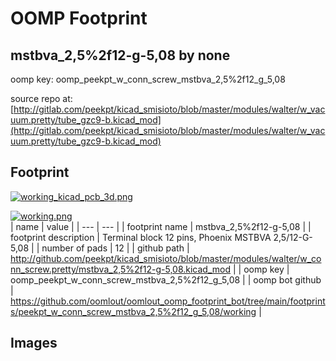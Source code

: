 # OOMP Footprint  
## mstbva_2,5%2f12-g-5,08  by none  
  
oomp key: oomp_peekpt_w_conn_screw_mstbva_2,5%2f12_g_5,08  
  
source repo at: [http://gitlab.com/peekpt/kicad_smisioto/blob/master/modules/walter/w_vacuum.pretty/tube_gzc9-b.kicad_mod](http://gitlab.com/peekpt/kicad_smisioto/blob/master/modules/walter/w_vacuum.pretty/tube_gzc9-b.kicad_mod)  
## Footprint  
  
[![working_kicad_pcb_3d.png](working_kicad_pcb_3d_600.png)](working_kicad_pcb_3d.png)  
  
[![working.png](working_600.png)](working.png)  
| name | value | 
| --- | --- | 
| footprint name | mstbva_2,5%2f12-g-5,08 | 
| footprint description | Terminal block 12 pins, Phoenix MSTBVA 2,5/12-G-5,08 | 
| number of pads | 12 | 
| github path | http://github.com/peekpt/kicad_smisioto/blob/master/modules/walter/w_conn_screw.pretty/mstbva_2,5%2f12-g-5,08.kicad_mod | 
| oomp key | oomp_peekpt_w_conn_screw_mstbva_2,5%2f12_g_5,08 | 
| oomp bot github | https://github.com/oomlout/oomlout_oomp_footprint_bot/tree/main/footprints/peekpt_w_conn_screw_mstbva_2,5%2f12_g_5,08/working | 
## Images  
